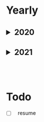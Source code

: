 # Yearly

<!--2020-->
<h2><details>
<summary>2020</summary>
<blockquote>
<li>20200902 : 처음 jekyll 블로그 시작. 기록이 없지만, 첫 글.</li>
<li>20200928 : jekyll 블로그 문제가 생겨 python flask로 직접 만들었다.</li>
<li>20201101 : 구글 애널리틱스 넣었다. </li>
<li>20201103 : 댓글 utterance 삽입.</li>
<li>20201231 : 회고 및 블로그 방향성에 대해서. 다시 시작.</li>
</blockquote>
</details></h2>
<!--2021-->
<h2><details>
<summary>2021</summary>
<blockquote>
<li>20210131 : 원래 취지는 2주에 한번씩은 쓰자 이지만, 게을러서 한달이 됐고, 그렇게 하기로 했다.</li>
<li>20210228 : 2월 글.</li>
<li>20210312 : 블로그 theme 바꾸고. 컨셉 바꾸기. 댓글도 disqus로 바꿨다. pdf로 resume도 볼수있게 했다. resume만 준비하면 된다.</li>
<li>20210313 : sitemap.xml, rss.xml, robots.txt 설정.</li>
<li>20210318 : 경로 정리. 검색 엔진 최적화.</li>
</blockquote>
</details></h2>

<br>
<br>

<h1>Todo</h1>

- [ ] &nbsp; resume